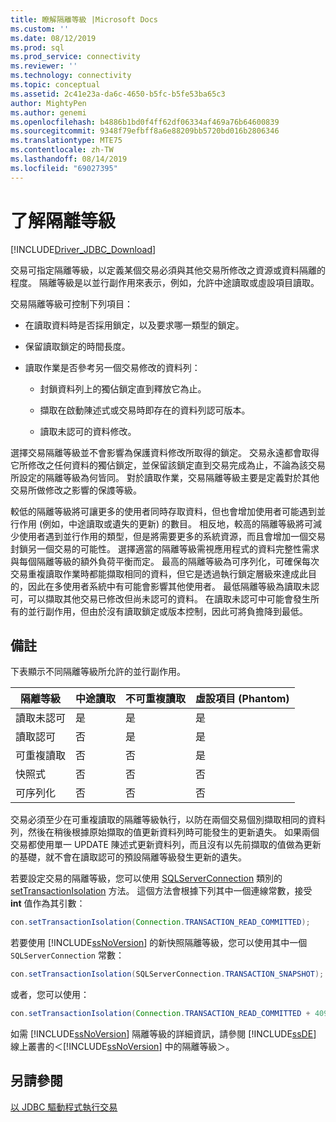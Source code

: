 ```yaml
---
title: 瞭解隔離等級 |Microsoft Docs
ms.custom: ''
ms.date: 08/12/2019
ms.prod: sql
ms.prod_service: connectivity
ms.reviewer: ''
ms.technology: connectivity
ms.topic: conceptual
ms.assetid: 2c41e23a-da6c-4650-b5fc-b5fe53ba65c3
author: MightyPen
ms.author: genemi
ms.openlocfilehash: b4886b1bd0f4ff62df06334af469a76b64600839
ms.sourcegitcommit: 9348f79efbff8a6e88209bb5720bd016b2806346
ms.translationtype: MTE75
ms.contentlocale: zh-TW
ms.lasthandoff: 08/14/2019
ms.locfileid: "69027395"
---
```

# <a name="understanding-isolation-levels"></a>了解隔離等級

[!INCLUDE[Driver_JDBC_Download](../../includes/driver_jdbc_download.md)]

交易可指定隔離等級，以定義某個交易必須與其他交易所修改之資源或資料隔離的程度。 隔離等級是以並行副作用來表示，例如，允許中途讀取或虛設項目讀取。  
  
交易隔離等級可控制下列項目：  
  
- 在讀取資料時是否採用鎖定，以及要求哪一類型的鎖定。  
  
- 保留讀取鎖定的時間長度。  
  
- 讀取作業是否參考另一個交易修改的資料列：  
  
  - 封鎖資料列上的獨佔鎖定直到釋放它為止。  
  
  - 擷取在啟動陳述式或交易時即存在的資料列認可版本。  
  
  - 讀取未認可的資料修改。  

選擇交易隔離等級並不會影響為保護資料修改所取得的鎖定。 交易永遠都會取得它所修改之任何資料的獨佔鎖定，並保留該鎖定直到交易完成為止，不論為該交易所設定的隔離等級為何皆同。 對於讀取作業，交易隔離等級主要是定義對於其他交易所做修改之影響的保謢等級。  
  
較低的隔離等級將可讓更多的使用者同時存取資料，但也會增加使用者可能遇到並行作用 (例如，中途讀取或遺失的更新) 的數目。 相反地，較高的隔離等級將可減少使用者遇到並行作用的類型，但是將需要更多的系統資源，而且會增加一個交易封鎖另一個交易的可能性。 選擇適當的隔離等級需視應用程式的資料完整性需求與每個隔離等級的額外負荷平衡而定。 最高的隔離等級為可序列化，可確保每次交易重複讀取作業時都能擷取相同的資料，但它是透過執行鎖定層級來達成此目的，因此在多使用者系統中有可能會影響其他使用者。 最低隔離等級為讀取未認可，可以擷取其他交易已修改但尚未認可的資料。 在讀取未認可中可能會發生所有的並行副作用，但由於沒有讀取鎖定或版本控制，因此可將負擔降到最低。  

## <a name="remarks"></a>備註

 下表顯示不同隔離等級所允許的並行副作用。  
  
| 隔離等級  | 中途讀取 | 不可重複讀取 | 虛設項目 (Phantom) |
| ---------------- | ---------- | ------------------- | ------- |
| 讀取未認可 | 是        | 是                 | 是     |
| 讀取認可   | 否         | 是                 | 是     |
| 可重複讀取  | 否         | 否                  | 是     |
| 快照式         | 否         | 否                  | 否      |
| 可序列化     | 否         | 否                  | 否      |
  
交易必須至少在可重複讀取的隔離等級執行，以防在兩個交易個別擷取相同的資料列，然後在稍後根據原始擷取的值更新資料列時可能發生的更新遺失。 如果兩個交易都使用單一 UPDATE 陳述式更新資料列，而且沒有以先前擷取的值做為更新的基礎，就不會在讀取認可的預設隔離等級發生更新的遺失。  

若要設定交易的隔離等級，您可以使用 [SQLServerConnection](../../connect/jdbc/reference/sqlserverconnection-class.md) 類別的 [setTransactionIsolation](../../connect/jdbc/reference/settransactionisolation-method-sqlserverconnection.md) 方法。 這個方法會根據下列其中一個連線常數，接受 **int** 值作為其引數：  

```java
con.setTransactionIsolation(Connection.TRANSACTION_READ_COMMITTED);  
```

若要使用 [!INCLUDE[ssNoVersion](../../includes/ssnoversion-md.md)] 的新快照隔離等級，您可以使用其中一個 `SQLServerConnection` 常數：  

```java
con.setTransactionIsolation(SQLServerConnection.TRANSACTION_SNAPSHOT);  
```

或者，您可以使用：  

```java
con.setTransactionIsolation(Connection.TRANSACTION_READ_COMMITTED + 4094);  
```

如需 [!INCLUDE[ssNoVersion](../../includes/ssnoversion-md.md)] 隔離等級的詳細資訊，請參閱 [!INCLUDE[ssDE](../../includes/ssde_md.md)] 線上叢書的＜[!INCLUDE[ssNoVersion](../../includes/ssnoversion-md.md)] 中的隔離等級＞。  

## <a name="see-also"></a>另請參閱

[以 JDBC 驅動程式執行交易](../../connect/jdbc/performing-transactions-with-the-jdbc-driver.md)  
